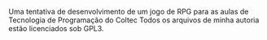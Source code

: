 Uma tentativa de desenvolvimento de um jogo de RPG para as aulas de Tecnologia de Programação do Coltec
Todos os arquivos de minha autoria estão licenciados sob GPL3.